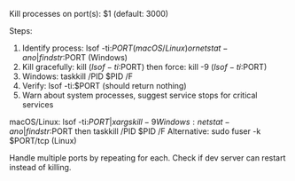 Kill processes on port(s): $1 (default: 3000)

Steps:
1. Identify process: lsof -ti:$PORT (macOS/Linux) or netstat -ano | findstr :$PORT (Windows)
2. Kill gracefully: kill $(lsof -ti:$PORT) then force: kill -9 $(lsof -ti:$PORT)
3. Windows: taskkill /PID $PID /F
4. Verify: lsof -ti:$PORT (should return nothing)
5. Warn about system processes, suggest service stops for critical services

macOS/Linux: lsof -ti:$PORT | xargs kill -9
Windows: netstat -ano | findstr :$PORT then taskkill /PID $PID /F
Alternative: sudo fuser -k $PORT/tcp (Linux)

Handle multiple ports by repeating for each. Check if dev server can restart instead of killing.